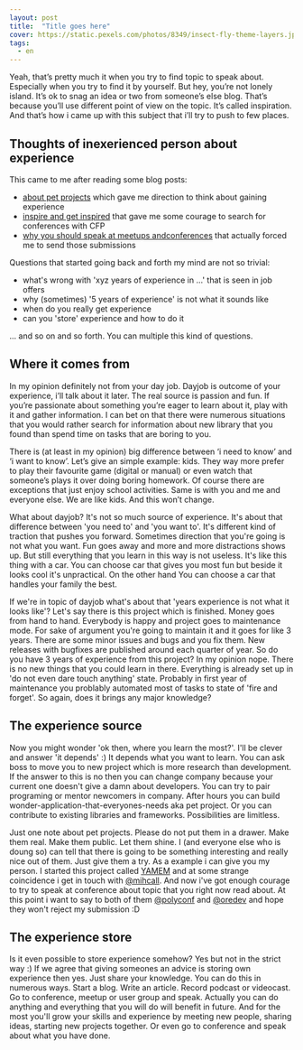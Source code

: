 ```yaml
---
layout: post
title:  "Title goes here"
cover: https://static.pexels.com/photos/8349/insect-fly-theme-layers.jpg
tags:
  - en
---
```


Yeah, that’s pretty much it when you try to find topic to speak about. Especially when you try to find it by yourself. But hey, you’re not lonely island. It’s ok to snag an idea or two from someone’s else blog. That’s because you’ll use different point of view on the topic. It’s called inspiration. And that’s how i came up with this subject that i’ll try to push to few places.

<!-- more -->

## Thoughts of inexerienced person about experience

This came to me after reading some blog posts:

* [about pet projects][about-pet-projects] which gave me direction to think about gaining experience
* [inspire and get inspired][inspire-and-get-inspired] that gave me some courage to search for conferences with CFP
* [why you should speak at meetups andconferences][why-you-should-speak-at-meetups-andconferences] that actually forced me to send those submissions

Questions that started going back and forth my mind are not so trivial:

* what's wrong with 'xyz years of experience in ...' that is seen in job offers
* why (sometimes) '5 years of experience' is not what it sounds like
* when do you really get experience
* can you 'store' experience and how to do it

... and so on and so forth. You can multiple this kind of questions.

## Where it comes from

In my opinion definitely not from your day job. Dayjob is outcome of your experience, i’ll talk about it later. The real source is passion and fun. If you’re passionate about something you’re eager to learn about it, play with it and gather information. I can bet on that there were numerous situations that you would rather search for information about new library that you found than spend time on tasks that are boring to you.

There is (at least in my opinion) big difference between ‘i need to know’ and ‘i want to know’. Let’s give an simple example: kids. They way more prefer to play their favourite game (digital or manual) or even watch that someone’s plays it over doing boring homework. Of course there are exceptions that just enjoy school activities. Same is with you and me and everyone else. We are like kids. And this won’t change.

What about dayjob? It's not so much source of experience. It's about that difference  between 'you need to' and 'you want to'. It's different kind of traction that pushes you forward. Sometimes direction that you're going is not what you want. Fun goes away and more and more distractions shows up. But still everything that you learn in this way is not useless.  It's like this thing with a car. You can choose car that gives you most fun but beside it looks cool it's unpractical. On the other hand You can choose a car that handles your family the best.

If we're in topic of dayjob what's about that 'years experience is not what it looks like'? Let's say there is this project which is finished. Money goes from hand to hand. Everybody is happy and project goes to maintenance mode. For sake of argument you're going to maintain it and it goes for like 3 years. There are some minor issues and bugs and you fix them. New releases with bugfixes are published around each quarter of year. So do you have 3 years of experience from this project? In my opinion nope. There is no new things that you could learn in there. Everything is already set up in 'do not even dare touch anything' state. Probably in first year of maintenance you problably automated most of tasks to state of 'fire and forget'. So again, does it brings any major knowledge?

## The experience source

Now you might wonder 'ok then, where you learn the most?'. I'll be clever and answer 'it depends' :) It depends what you want to learn. You can ask boss to move you to new project which is more research than development. If the answer to this is no then you can change company because your current one doesn't give a damn about developers. You can try to pair programing or mentor newcomers in company. After hours you can build wonder-application-that-everyones-needs aka pet project. Or you can contribute to existing libraries and frameworks. Possibilities are limitless.

Just one note about pet projects. Please do not put them in a drawer. Make them real. Make them public. Let them shine. I (and everyone else who is doung so) can tell that there is going to be something interesting and really nice out of them. Just give them a try. As a example i can give you my person. I started this project called [YAMEM][yamem-github] and at some strange coincidence i get in touch with [@mihcall][mihcall-twitter]. And now i've got enough courage to try to speak at conference about topic that you right now read about. At this point i want to say to both of them [@polyconf][polyconf-twitter] and [@oredev][oredev-twitter] and hope they won't reject my submission :D

## The experience store

Is it even possible to store experience somehow? Yes but not in the strict way :) If we agree that giving someones an advice is storing own experience then yes. Just share your knowledge. You can do this in numerous ways. Start a blog. Write an article. Record podcast or videocast. Go to conference, meetup or user group and speak. Actually you can do anything and everything that you will do will benefit in future. And for the most you'll grow your skills and experience by meeting new people, sharing ideas, starting new projects together. Or even go to conference and speak about what you have done.


[about-pet-projects]:http://www.maciejaniserowicz.com/2015/03/09/o-pet-projects/
[inspire-and-get-inspired]:http://www.maciejaniserowicz.com/2015/03/23/inspiruj-i-czerp-inspiracje/
[why-you-should-speak-at-meetups-andconferences]:http://blog.mihcall.com/2015/01/18/Why-You-Should-Speak-At-Meetups-And-Conferences/
[yamem-github]:https://github.com/vircung/yamem
[mihcall-twitter]:https://twitter.com/mihcall
[oredev-twitter]:https://twitter.com/oredev
[polyconf-twitter]:https://twitter.com/polyconfhq
